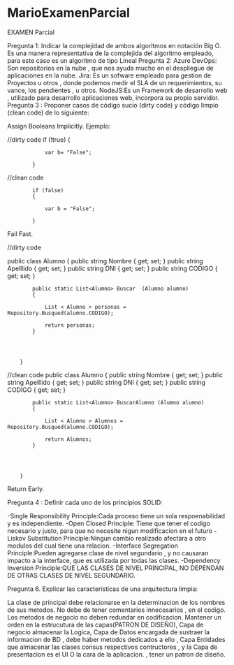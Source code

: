 # MarioExamenParcial
EXAMEN Parcial

Pregunta 1:
Indicar la complejidad de ambos algoritmos en notación Big O.
Es una manera representativa de la complejida del algoritmo empleado, para este caso es un algoritmo de tipo Lineal
Pregunta 2:
Azure DevOps: Son repositorios en la nube , que nos ayuda mucho en el despliegue de aplicaciones en la nube.
Jira: Es un sofware empleado para gestion de Proyectos   u otros , donde podemos medir el SLA de un requerimientos, su vance, los pendientes , u otros.
NodeJS:Es un Framework de desarrollo web , utilizado para desarrollo aplicaciones web, incorpora su propio servidor.
Pregunta 3 :
Proponer casos de código sucio (dirty code) y código limpio (clean code) de lo siguiente:

Assign Booleans Implicitly.
Ejemplo:

//dirty code
            if (!true)
            {

                var b= "False";

            }
//clean code

            if (false)
            {

                var b = "False";

            }


Fail Fast.

//dirty code

 public  class Alumno
        {
            public string Nombre { get; set; }
            public string Apelllido { get; set; }
            public string DNI { get; set; }
            public string CODIGO { get; set; }
           
            public static List<Alumno> Buscar  (Alumno alumno)
            {

                List < Alumno > personas = Repository.Busqued(alumno.CODIGO); 

                return personas;
            }




        }

//clean code
     public  class Alumno
        {
            public string Nombre { get; set; }
            public string Apelllido { get; set; }
            public string DNI { get; set; }
            public string CODIGO { get; set; }
           
            public static List<Alumno> BuscarAlumno (Alumno alumno)
            {

                List < Alumno > Alumnos = Repository.Busqued(alumno.CODIGO); 

                return Alumnos;
            }




        }

Return Early.

Pregunta 4 :
Definir cada uno de los principios SOLID:

-Single Responsibility Principle:Cada proceso tiene un sola respoenabilidad y es independiente.
-Open Closed Principle: Tiene que tener el codigo necesario y justo, para que no necesite nigun modificacion en el futuro
-Liskov Substitution Principle:Ningun cambio realizado afectara a otro modulos del cual tiene una relacion.
-Interface Segregation Principle:Pueden agregarse clase de nivel segundario , y no causaran impacto a la interface, que es utilizada por todas las clases.
-Dependency Inversion Principle:QUE LAS CLASES DE NIVEL PRINCIPAL, NO DEPENDAN DE OTRAS CLASES DE NIVEL SEGUNDARIO.


Pregunta 6. 
Explicar las características de una arquitectura limpia:

La clase de principal debe relacionarse en la determinacion de los nombres de sus metodos.
No debe de tener comentarios innecesarios , en el codigo.
Los metodos de negocio no deben redundar en codificacion.
Mantener un orden en la estrucutura de las capas(PATRON DE DISEÑO), Capa de negocio almacenar la Logica, Capa de Datos  encargada de sustraer la informacion de BD , debe haber metodos dedicados a ello , Capa Entidades  que almacenar las clases consus respectivos contructores , y la Capa de presentacion  es el UI O la cara de la aplicacion.
, tener un patron de diseño.






